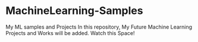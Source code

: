 # MachineLearning-Samples
My ML samples and Projects
In this repository, My Future Machine Learning Projects and Works will be added. 
Watch this Space!
